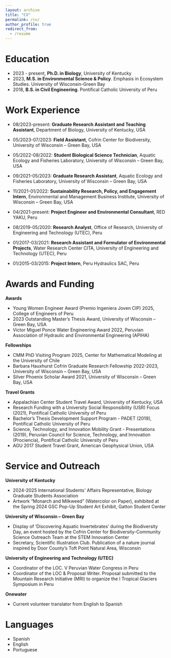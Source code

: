 ```yaml
---
layout: archive
title: "CV"
permalink: /cv/
author_profile: true
redirect_from:
  - /resume
---
```


Education
======
* 2023 - present, **Ph.D. in Biology**, University of Kentucky
* 2023, **M.S. in Environmental Science & Policy**. Emphasis in Ecosystem Studies. University of Wisconsin-Green Bay
* 2018, **B.S. in Civil Engineering**. Pontifical Catholic University of Peru

Work Experience
======
* 08/2023-present: **Graduate Research Assistant and Teaching Assistant**, Department of Biology, University of Kentucky, USA

* 05/2023-07/2023: **Field Assistant**, Cofrin Center for Biodiversity, University of Wisconsin – Green Bay, USA

* 05/2022-08/2022: **Student Biological Science Technician**, Aquatic Ecology and Fisheries Laboratory, University of Wisconsin – Green Bay, USA
 
* 09/2021-05/2023: **Graduate Research Assistant**, Aquatic Ecology and Fisheries Laboratory, University of Wisconsin – Green Bay, USA
 
* 11/2021-01/2022: **Sustainability Research, Policy, and Engagement Intern**, Environmental and Management Business Institute, University of Wisconsin – Green Bay, USA
 
* 04/2021-present: **Project Engineer and Environmental Consultant**, RED YAKU, Peru
 
* 08/2019-05/2020: **Research Analyst**, Office of Research, University of Engineering and Technology (UTEC), Peru
 
* 01/2017-03/2021: **Research Assistant and Formulator of Environmental Projects**, Water Research Center CITA, University of Engineering and Technology (UTEC), Peru
 
* 01/2015-03/2015: **Project Intern**, Peru Hydraulics SAC, Peru
  
Awards and Funding
======
**Awards**
* Young Women Engineer Award (Premio Ingeniera Joven CIP) 2025, College of Engineers of Peru
* 2023 Outstanding Master’s Thesis Award, University of Wisconsin – Green Bay, USA
* Victor Miguel Ponce Water Engineering Award 2022, Peruvian Association of Hydraulic and Environmental Engineering (APIHA)
  
**Fellowships**
* CMM PhD Visiting Program 2025, Center for Mathematical Modeling at the University of Chile
* Barbara Hauxhurst Cofrin Graduate Research Fellowship 2022-2023, University of Wisconsin – Green Bay, USA
* Silver Phoenix Scholar Award 2021, University of Wisconsin – Green Bay, USA
  
**Travel Grants**
* Appalachian Center Student Travel Award, University of Kentucky, USA
* Research Funding with a University Social Responsibility (USR) Focus (2021), Pontifical Catholic University of Peru
* Bachelor’s Thesis Development Support Program - PADET (2019), Pontifical Catholic University of Peru
* Science, Technology, and Innovation Mobility Grant - Presentations (2019), Peruvian Council for Science, Technology, and Innovation (Prociencia), Pontifical Catholic University of Peru
* AGU 2017 Student Travel Grant, American Geophysical Union, USA
  
Service and Outreach
======
**University of Kentucky**
* 2024-2025 International Students' Affairs Representative, Biology Graduate Students Association
* Artwork “Monarch and Milkweed” (Watercolor on Paper), exhibited at the Spring 2024 GSC Pop-Up Student Art Exhibit, Gatton Student Center

**University of Wisconsin – Green Bay**
* Display of ‘Discovering Aquatic Invertebrates’ during the Biodiversity Day, an event hosted by the Cofrin Center for Biodiversity-Community Science Outreach Team at the STEM Innovation Center
* Secretary, Scientific Illustration Club. Publication of a nature journal inspired by Door County’s Toft Point Natural Area, Wisconsin

**University of Engineering and Technology (UTEC)**
* Coordinator of the LOC. V Peruvian Water Congress in Peru
* Coordinator of the LOC & Proposal Writer. Proposal submitted to the Mountain Research Initiative (MRI) to organize the I Tropical Glaciers Symposium in Peru

**Onewater**
* Current volunteer translator from English to Spanish

Languages
======
* Spanish
* English
* Portuguese
